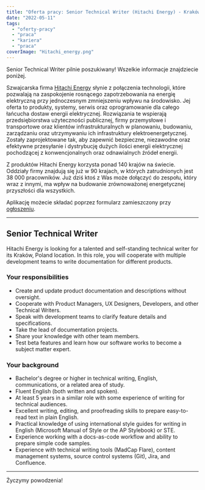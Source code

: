 ```yaml
---
title: "Oferta pracy: Senior Technical Writer (Hitachi Energy) - Kraków"
date: "2022-05-11"
tags:
  - "oferty-pracy"
  - "praca"
  - "kariera"
  - "praca"
coverImage: "Hitachi_energy.png"
---
```


Senior Technical Writer pilnie poszukiwany! Wszelkie informacje znajdziecie
poniżej.

Szwajcarska firma [Hitachi Energy](https://www.hitachienergy.com/) słynie z
połączenia technologii, które pozwalają na zaspokojenie rosnącego
zapotrzebowania na energię elektryczną przy jednoczesnym zmniejszeniu wpływu na
środowisko. Jej oferta to produkty, systemy, serwis oraz oprogramowanie dla
całego łańcucha dostaw energii elektrycznej. Rozwiązania te wspierają
przedsiębiorstwa użyteczności publicznej, firmy przemysłowe i transportowe oraz
klientów infrastrukturalnych w planowaniu, budowaniu, zarządzaniu oraz
utrzymywaniu ich infrastruktury elektroenergetycznej. Zostały zaprojektowane
tak, aby zapewnić bezpieczne, niezawodne oraz efektywne przesyłanie i
dystrybucję dużych ilości energii elektrycznej pochodzącej z konwencjonalnych
oraz odnawialnych źródeł energii.

Z produktów Hitachi Energy korzysta ponad 140 krajów na świecie. Oddziały firmy
znajdują się już w 90 krajach, w których zatrudnionych jest 38 000 pracowników.
Już dziś ktoś z Was może dołączyć do zespołu, który wraz z innymi, ma wpływ na
budowanie zrównoważonej energetycznej przyszłości dla wszystkich.

Aplikację możecie składać poprzez formularz zamieszczony przy
[ogłoszeniu](https://www.hitachienergy.com/career/jobs/details/PL52799756_E1).

---

## Senior Technical Writer

Hitachi Energy is looking for a talented and self-standing technical writer for
its Kraków, Poland location. In this role, you will cooperate with multiple
development teams to write documentation for different products.

### Your responsibilities

- Create and update product documentation and descriptions without oversight.
- Cooperate with Product Managers, UX Designers, Developers, and other Technical
  Writers.
- Speak with development teams to clarify feature details and specifications.
- Take the lead of documentation projects.
- Share your knowledge with other team members.
- Test beta features and learn how our software works to become a subject matter
  expert.

### Your background

- Bachelor's degree or higher in technical writing, English, communications, or
  a related area of study.
- Fluent English (both written and spoken).
- At least 5 years in a similar role with some experience of writing for
  technical audiences.
- Excellent writing, editing, and proofreading skills to prepare easy-to-read
  text in plain English.
- Practical knowledge of using international style guides for writing in English
  (Microsoft Manual of Style or the AP Stylebook) or STE.
- Experience working with a docs-as-code workflow and ability to prepare simple
  code samples.
- Experience with technical writing tools (MadCap Flare), content management
  systems, source control systems (Git), Jira, and Confluence.

---

Życzymy powodzenia!
